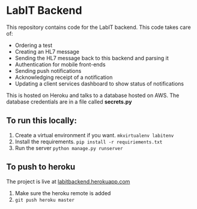 # **LabIT Backend**

This repository contains code for the LabIT backend. This code takes 
care of:

   * Ordering a test
   * Creating an HL7 message
   * Sending the HL7 message back to this backend and parsing it
   * Authentication for mobile front-ends 
   * Sending push notifications
   * Acknowledging receipt of a notification
   * Updating a client services dashboard to show status of notifications
    
    
This is hosted on Heroku and talks to a database hosted on AWS. The
database credentials are in a file called **secrets.py**

## To run this locally:

1. Create a virtual environment if you want.
```mkvirtualenv labitenv```
2. Install the requirements.
```pip install -r requiriements.txt```
3. Run the server
```python manage.py runserver```

## To push to heroku

The project is live at [labitbackend.herokuapp.com](https://labitbackend.herokuapp.com/)

1. Make sure the heroku remote is added
2. ```git push heroku master```
